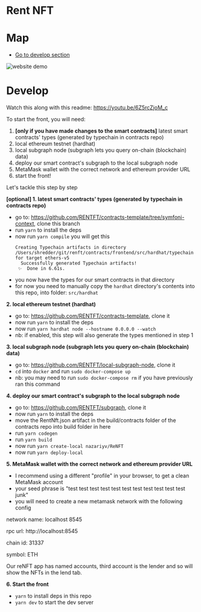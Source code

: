 # Rent NFT

# Map
- [Go to develop section](#develop)

![website demo](https://gateway.pinata.cloud/ipfs/QmQ1VCsaXxZMSptNU3fBeDXEVyggGARj52NCmmnZFffsFP)

# Develop

Watch this along with this readme:
https://youtu.be/6Z5rcZjoM_c

To start the front, you will need:

1. **[only if you have made changes to the smart contracts]** latest smart contracts' types (generated by typechain in contracts repo)
2. local ethereum testnet (hardhat)
3. local subgraph node (subgraph lets you query on-chain (blockchain) data)
4. deploy our smart contract's subgraph to the local subgraph node
5. MetaMask wallet with the correct network and ethereum provider URL
6. start the front!

Let's tackle this step by step

**[optional] 1. latest smart contracts' types (generated by typechain in contracts repo)**
- go to: https://github.com/RENTFT/contracts-template/tree/symfoni-context, clone this branch
- run `yarn` to install the deps
- now run `yarn compile`
  you will get this
  ```
  Creating Typechain artifacts in directory     /Users/shredder/git/renft/contracts/frontend/src/hardhat/typechain for target ethers-v5
    Successfully generated Typechain artifacts!
   ✨  Done in 6.61s.
  ```
- you now have the types for our smart contracts in that directory
- for now you need to manually copy the `hardhat` directory's contents into this repo, into folder: `src/hardhat`

**2. local ethereum testnet (hardhat)**
- go to: https://github.com/RENTFT/contracts-template, clone it
- now run `yarn` to install the deps
- now run `yarn hardhat node --hostname 0.0.0.0 --watch`
- nb: if enabled, this step will also generate the types mentioned in step 1

**3. local subgraph node (subgraph lets you query on-chain (blockchain) data)**
- go to: https://github.com/RENTFT/local-subgraph-node, clone it
- `cd` into `docker` and run `sudo docker-compose up`
- nb: you may need to run `sudo docker-compose rm` if you have previously ran this command

**4. deploy our smart contract's subgraph to the local subgraph node**
- go to: https://github.com/RENTFT/subgraph, clone it
- now run `yarn` to install the deps
- move the RentNft.json artifact in the build/contracts folder of the contracts repo into build folder in here
- run `yarn codegen`
- run `yarn build`
- now run `yarn create-local nazariyv/ReNFT`
- now run `yarn deploy-local`

**5. MetaMask wallet with the correct network and ethereum provider URL**
- I recommend using a different "profile" in your browser, to get a clean MetaMask account
- your seed phrase is "test test test test test test test test test test test junk"
- you will need to create a new metamask network with the following config

network name: localhost 8545

rpc url: http://localhost:8545

chain id: 31337

symbol: ETH

Our reNFT app has named accounts, third account is the lender and so will show the NFTs in the lend tab.

**6. Start the front**
- `yarn` to install deps in this repo
- `yarn dev` to start the dev server
